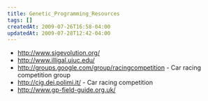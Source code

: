 ```yaml
---
title: Genetic_Programming_Resources
tags: []
createdAt: 2009-07-26T16:58-04:00
updatedAt: 2009-07-28T12:42-04:00
---
```


* http://www.sigevolution.org/
* http://www.illigal.uiuc.edu/
* http://groups.google.com/group/racingcompetition - Car racing competition group
* http://cig.dei.polimi.it/ - Car racing competition
* http://www.gp-field-guide.org.uk/

